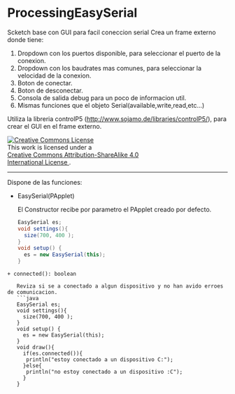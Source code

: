 # ProcessingEasySerial
Scketch base con GUI para facil coneccion serial
Crea un frame externo donde tiene:
  1. Dropdown con los puertos disponible, para seleccionar el puerto de la conexion.
  2. Dropdown con los baudrates mas comunes, para seleccionar la velocidad de la conexion.
  3. Boton de conectar.
  4. Boton de desconectar.
  5. Consola de salida debug para un poco de informacion util.
  6. Mismas funciones que el objeto Serial(available,write,read,etc...)
  
Utiliza la libreria controlP5 (http://www.sojamo.de/libraries/controlP5/), para crear el GUI en el frame externo.
<p>
<a rel="license" href="http://creativecommons.org/licenses/by-sa/4.0/">
<img alt="Creative Commons License" style="border-width:0" src="https://i.creativecommons.org/l/by-sa/4.0/88x31.png" />
</a>
<br />
This work is licensed under a <br/>
<a rel="license" href="http://creativecommons.org/licenses/by-sa/4.0/">
Creative Commons Attribution-ShareAlike 4.0 <br/>International License
</a>.
</p>

<hr/>

Dispone de las funciones:
+ EasySerial(PApplet)

   El Constructor recibe por parametro el PApplet creado por defecto.
   ```java
   EasySerial es;
   void settings(){
     size(700, 400 );
   }
   void setup() {
     es = new EasySerial(this);
   }
```
+ connected(): boolean
   
   Reviza si se a conectado a algun dispositivo y no han avido erroes de comunicacion.
   ```java
   EasySerial es;
   void settings(){
     size(700, 400 );
   }
   void setup() {
     es = new EasySerial(this);
   }
   void draw(){
     if(es.connected()){
      println("estoy conectado a un dispositivo C:");
     }else{
      println("no estoy conectado a un dispositivo :C");
     }
   }
```
